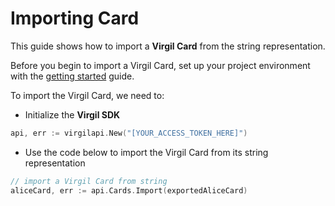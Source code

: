 # Importing Card

This guide shows how to import a **Virgil Card** from the string representation.

Before you begin to import a Virgil Card, set up your project environment with the [getting started](/docs/guides/configuration/client-configuration.md) guide.


To import the Virgil Card, we need to:

- Initialize the **Virgil SDK**

```go
api, err := virgilapi.New("[YOUR_ACCESS_TOKEN_HERE]")
```


- Use the code below to import the Virgil Card from its string representation

```go
// import a Virgil Card from string
aliceCard, err := api.Cards.Import(exportedAliceCard)
```
